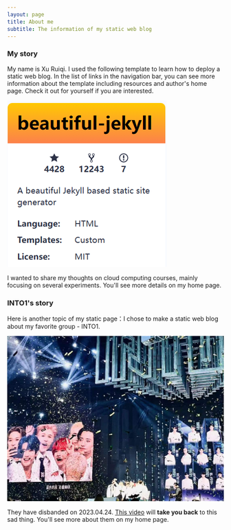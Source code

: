 ```yaml
---
layout: page
title: About me
subtitle: The information of my static web blog
---
```


### My story

My name is Xu Ruiqi. I used the following template to learn how to deploy a static web blog. In the list of links in the navigation bar, you can see more information about the template including resources and author's home page. Check it out for yourself if you are interested.

![avatar](assets/img/bj.png#pic_center)

I wanted to share my thoughts on cloud computing courses, mainly focusing on several experiments. You'll see more details on my home page.

### INTO1's story

Here is another topic of my static page：I chose to make a static web blog about my favorite group - INTO1.

![avatar](assets/img/bginto1.jpg)

They have disbanded on 2023.04.24. [This video](https://m.bilibili.com/video/BV1eg411Z7zJ?buvid=Y1483C1A4B1DDA4C42C580ED1A85B5993D63&is_story_h5=false&mid=KvW%2FD4f2c5VbC4ZAHj66gw%3D%3D&p=1&plat_id=120&share_from=ugc&share_medium=iphone&share_plat=ios&share_session_id=F3B2D8DE-AED8-44C2-BBE0-48584676C499&share_source=WEIXIN&share_tag=s_i&timestamp=1682436869&unique_k=PxwWGbI&up_id=156058480) will **take you back** to this sad thing. You'll see more about them on my home page.


